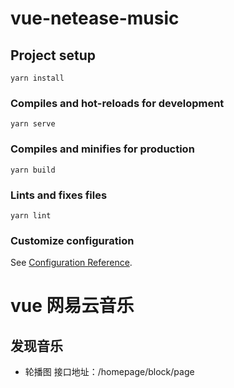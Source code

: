 # vue-netease-music

## Project setup
```
yarn install
```

### Compiles and hot-reloads for development
```
yarn serve
```

### Compiles and minifies for production
```
yarn build
```

### Lints and fixes files
```
yarn lint
```

### Customize configuration
See [Configuration Reference](https://cli.vuejs.org/config/).

# vue 网易云音乐

## 发现音乐
* 轮播图
接口地址：/homepage/block/page
